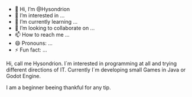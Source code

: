 - 👋 Hi, I’m @Hysondrion
- 👀 I’m interested in ...
- 🌱 I’m currently learning ...
- 💞️ I’m looking to collaborate on ...
- 📫 How to reach me ...
- 😄 Pronouns: ...
- ⚡ Fun fact: ...

<!---
Hysondrion/Hysondrion is a ✨ special ✨ repository because its `README.md` (this file) appears on your GitHub profile.
You can click the Preview link to take a look at your changes.
--->
Hi, call me Hysondrion.
I´m interested in programming at all and trying different directions of IT.
Currently I´m developing small Games in Java or Godot Engine.

I am a beginner beeing thankful for any tip.
